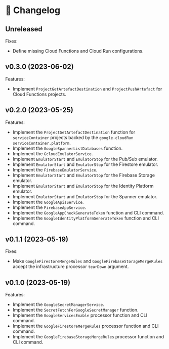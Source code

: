 # 🔖 Changelog

## Unreleased

Fixes:

- Define missing Cloud Functions and Cloud Run configurations.

## v0.3.0 (2023-06-02)

Features:

- Implement `ProjectGetArtefactDestination` and `ProjectPushArtefact` for Cloud Functions projects.

## v0.2.0 (2023-05-25)

Features:

- Implement the `ProjectGetArtefactDestination` function for `serviceContainer` projects backed by the `google.cloudRun` `serviceContainer.platform`.
- Implement the `GoogleSpannerListDatabases` function.
- Implement the `GcloudEmulatorService`.
- Implement `EmulatorStart` and `EmulatorStop` for the Pub/Sub emulator.
- Implement `EmulatorStart` and `EmulatorStop` for the Firestore emulator.
- Implement the `FirebaseEmulatorService`.
- Implement `EmulatorStart` and `EmulatorStop` for the Firebase Storage emulator.
- Implement `EmulatorStart` and `EmulatorStop` for the Identity Platform emulator.
- Implement `EmulatorStart` and `EmulatorStop` for the Spanner emulator.
- Implement the `GoogleApisService`.
- Implement the `FirebaseAppService`.
- Implement the `GoogleAppCheckGenerateToken` function and CLI command.
- Implement the `GoogleIdentityPlatformGenerateToken` function and CLI command.

## v0.1.1 (2023-05-19)

Fixes:

- Make `GoogleFirestoreMergeRules` and `GoogleFirebaseStorageMergeRules` accept the infrastructure processor `tearDown` argument.

## v0.1.0 (2023-05-19)

Features:

- Implement the `GoogleSecretManagerService`.
- Implement the `SecretFetchForGoogleSecretManager` function.
- Implement the `GoogleServicesEnable` processor function and CLI command.
- Implement the `GoogleFirestoreMergeRules` processor function and CLI command.
- Implement the `GoogleFirebaseStorageMergeRules` processor function and CLI command.
